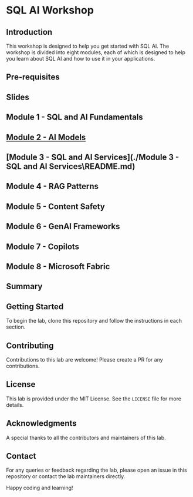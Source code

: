 # SQL AI Workshop

## Introduction

This workshop is designed to help you get started with SQL AI. The workshop is divided into eight modules, each of which is designed to help you learn about SQL AI and how to use it in your applications.

## Pre-requisites

## Slides

## Module 1 - SQL and AI Fundamentals

##  **[Module 2 - AI Models](./Module%202%20-%20AI%20Models/README.md)**

## **[Module 3 - SQL and AI Services](./Module 3 - SQL and AI Services\README.md)**

## Module 4 - RAG Patterns

## Module 5 - Content Safety

## Module 6 - GenAI Frameworks

## Module 7 - Copilots

## Module 8 - Microsoft Fabric

## Summary

## Getting Started
To begin the lab, clone this repository and follow the instructions in each section. 

## Contributing
Contributions to this lab are welcome! Please create a PR for any contributions. 

## License
This lab is provided under the MIT License. See the `LICENSE` file for more details.

## Acknowledgments
A special thanks to all the contributors and maintainers of this lab. 

## Contact
For any queries or feedback regarding the lab, please open an issue in this repository or contact the lab maintainers directly.

Happy coding and learning!
